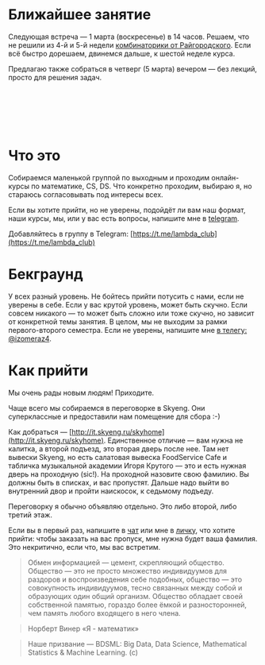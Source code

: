 # Ближайшее занятие
Следующая встреча — 1 марта (воскресенье) в 14 часов. Решаем, что не решили из 4-й и 5-й недели [комбинаторики от Райгородского](https://www.coursera.org/learn/modern-combinatorics/home/week/5). Если всё быстро дорешаем, двинемся дальше, к шестой неделе курса.

Предлагаю также собраться в четверг (5 марта) вечером — без лекций, просто для решения задач.


&nbsp;

&nbsp;

&nbsp;

# Что это
Собираемся маленькой группой по выходным и проходим онлайн-курсы по математике, CS, DS. Что конкретно проходим, выбираю я, но стараюсь согласовывать под интересы всех.

Если вы хотите прийти, но не уверены, подойдёт ли вам наш формат, наши курсы, мы, или у вас есть вопросы, напишите мне в [telegram](https://t.me/izomeraz4).

Добавляйтесь в группу в Telegram: [https://t.me/lambda_club](https://t.me/lambda_club)

# Бекграунд

У всех разный уровень. Не бойтесь прийти потусить с нами, если не уверены в себе. Если у вас крутой уровень, может быть скучно. Если совсем никакого — то может быть сложно или тоже скучно, но зависит от конкретной темы занятия. В целом, мы не выходим за рамки первого-второго семестра. Если не уверены, напишите мне [в телегу: @izomeraz4](https://t.me/izomeraz4).

# Как прийти
Мы очень рады новым людям! Приходите.

Чаще всего мы собираемся в переговорке в Skyeng. Они суперклассные и предоставили нам помещение для сбора :-)

Как добраться — [http://it.skyeng.ru/skyhome](http://it.skyeng.ru/skyhome). Единственное отличие — вам нужна не калитка, а второй подъезд, это вторая дверь после нее. Там нет вывески Skyeng, но есть салатовая вывеска FoodService Cafe и табличка музыкальной академии Игоря Крутого — это и есть нужная дверь на проходную (sic!). На проходной назовите свою фамилию. Вы должны быть в списках, и вас пропустят. Дальше надо выйти во внутренний двор и пройти наискосок, к седьмому подъеду.  

Переговорку я обычно объявляю отдельно. Это либо второй, либо третий этаж.

Если вы в первый раз, напишите в [чат](https://t.me/lambda_club) или мне в [личку](https://t.me/izomeraz4), что хотите прийти: чтобы заказать на вас пропуск, мне нужна будет ваша фамилия. Это некритично, если что, мы вас встретим.


> Обмен информацией — цемент, скрепляющий общество. Общество — это не просто множество индивидуумов для раздоров и воспроизведения себе подобных, общество — это совокупность индивидуумов, тесно связанных между собой и образующих один общий организм. Общество обладает своей собственной памятью, гораздо более ёмкой и разносторонней, чем память любого входящего в него члена.

> Норберт Винер «Я - математик»

> Наше призвание — BDSML: Big Data, Data Science, Mathematical Statistics & Machine Learning. (c)

